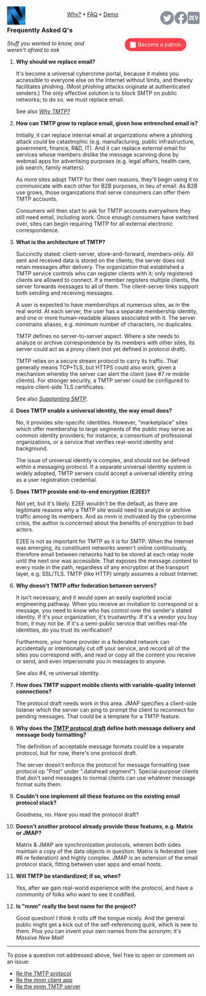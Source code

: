 <p style="text-align:center">
   <a href="/"><img align="left" style="margin-top:-12px" src="logo-48-bleed-bright.png"></a>
   <a href="https://dev.to/mnmnotmail"      ><img height="36" align="right" src="icon-dev-gray.svg"></a>
   <a href="https://facebook.com/mnmnotmail"><img height="36" align="right" src="icon-fb-gray-58.png"></a>
   <a href="https://twitter.com/mnmnotmail" ><img height="36" align="right" src="icon-tw-gray.svg"></a>
   <a href="/rationale.html">Why?</a> &bull;
   <a href="/faq.html">FAQ</a> &bull;
   <a href="/demo.html">Demo</a>
</p>

<div style="margin:3.1em 2px 1.5em 22px; width:300px; max-width:45%; float:right; clear:both; text-align:center;">
   <a href="https://www.patreon.com/networkimprov" title="Support mnm on Patreon"
      style="border-radius:9999px; padding:0.6em 1em; background-color:#ff424d; color:#fff; text-decoration:none; white-space:nowrap;"
      ><img src="icon-pat-white-1080.png" height="16" style="margin-right:0.4em; vertical-align:-0.2em; height:1.1em">Become a patron</a>
</div>

### Frequently Asked Q's

_Stuff you wanted to know, and weren't afraid to ask_

1. __Why should we replace email?__

   It's become a universal cybercrime portal, 
   because it makes you accessible to everyone else on the Internet without limits, 
   and thereby facilitates phishing.
   (Most phishing attacks originate at authenticated senders.)
   The only effective solution is to block SMTP on public networks; to do so, we must replace email.

   See also [_Why TMTP?_](rationale.html)

1. __How can TMTP grow to replace email, given how entrenched email is?__

   Initially, it can replace internal email 
   at organizations where a phishing attack could be catastrophic (e.g. 
   manufacturing, public infrastructure, government, finance, R&D, IT).
   And it can replace external email for services whose members dislike 
   the message scanning done by webmail apps for advertising purposes (e.g. 
   legal affairs, health care, job search, family matters).

   As more sites adopt TMTP for their own reasons, 
   they'll begin using it to communicate with each other for B2B purposes, in lieu of email.
   As B2B use grows, those organizations that serve consumers can offer them TMTP accounts.

   Consumers will then start to ask for TMTP accounts everywhere they still need email, including work.
   Once enough consumers have switched over, 
   sites can begin requiring TMTP for all external electronic correspondence.

1. __What is the architecture of TMTP?__

   Succinctly stated: client-server, store-and-forward, members-only.
   All sent and received data is stored on the clients; the server does not retain messages after delivery.
   The organization that established a TMTP service controls who can register clients with it;
   only registered clients are allowed to connect.
   If a member registers multiple clients, the server forwards messages to all of them.
   The client-server links support both sending and receiving messages.

   A user is expected to have memberships at numerous sites, as in the real world.
   At each server, the user has a separate membership identity, and one or more human-readable aliases associated with it.
   The server constrains aliases, e.g. minimum number of characters, no duplicates.

   TMTP defines no server-to-server aspect.
   Where a site needs to analyze or archive correspondence by its members with other sites,
   its server could act as a proxy client (not yet defined in protocol draft).

   TMTP relies on a secure stream protocol to carry its traffic.
   That generally means TCP+TLS, but HTTPS could also work, 
   given a mechanism whereby the server can alert the client (see #7 re mobile clients).
   For stronger security, a TMTP server could be configured to require client-side TLS certificates.

   See also [_Supplanting SMTP_](rationale.html#supplanting-smtp).

1. __Does TMTP enable a universal identity, the way email does?__

   No, it provides site-specific identities.
   However, "marketplace" sites which offer membership to large segments of the public 
   may serve as common identity providers; for instance, 
   a consortium of professional organizations, 
   or a service that verifies real-world identity and background.

   The issue of universal identity is complex, and should not be defined within a messaging protocol.
   If a separate universal identity system is widely adopted, 
   TMTP servers could accept a universal identity string as a user registration credential.

1. __Does TMTP provide end-to-end encryption (E2EE)?__

   Not yet, but it's likely. 
   E2EE wouldn't be the default, as there are legitimate reasons 
   why a TMTP site would need to analyze or archive traffic among its members.
   And as mnm is motivated by the cybercrime crisis, 
   the author is concerned about the benefits of encryption to bad actors.

   E2EE is not as important for TMTP as it is for SMTP.
   When the Internet was emerging, its constituent networks weren't online continuously, 
   therefore email between networks had to be stored at each relay node until the next one was accessible.
   That exposes the message content to every node in the path, 
   regardless of any encryption at the transport layer, e.g. SSL/TLS.
   TMTP (like HTTP) simply assumes a robust Internet.

1. __Why doesn't TMTP offer federation between servers?__

   It isn't necessary, and it would open an easily exploited social engineering pathway.
   When you receive an invitation to correspond or a message, 
   you need to know who has control over the sender's stated identity.
   If it's your organization, it's trustworthy. 
   If it's a vendor you buy from, it may not be.
   If it's a semi-public service that verifies real-life identities, do you trust its verification?

   Furthermore, your home provider in a federated network can accidentally or intentionally cut off your service, 
   and record all of the sites you correspond with, 
   and read or copy all the content you receive or send, 
   and even impersonate you in messages to anyone.

   See also #4, re universal identity.

1. __How does TMTP support mobile clients with variable-quality Internet connections?__

   The protocol draft needs work in this area.
   JMAP specifies a client-side listener which the server can ping 
   to prompt the client to reconnect for pending messages.
   That could be a template for a TMTP feature.

1. __Why does the [TMTP protocol draft](https://github.com/networkimprov/mnm/blob/master/Protocol.md) 
define both message delivery and message body formatting?__

   The definition of acceptable message formats could be a separate protocol, 
   but for now, there's one protocol draft.

   The server doesn't enforce the protocol for message formatting 
   (see protocol op "Post" under ".datahead segment").
   Special-purpose clients that don't send messages to normal clients 
   can use whatever message format suits them.

1. __Couldn't one implement all these features on the existing email protocol stack?__

   Goodness, no. Have you read the protocol draft?

1. __Doesn't another protocol already provide these features, e.g. Matrix or JMAP?__

   Matrix & JMAP are synchronization protocols, 
   wherein both sides maintain a copy of the data objects in question.
   Matrix is federated (see #6 re federation) and highly complex.
   JMAP is an extension of the email protocol stack, fitting between user apps and email hosts.

1. __Will TMTP be standardized; if so, when?__

   Yes, after we gain real-world experience with the protocol, 
   and have a community of folks who want to see it codified.

1. __Is "mnm" really the best name for the project?__

   Good question! I think it rolls off the tongue nicely.
   And the general public might get a kick out of the self-referencing quirk, which is new to them.
   Plus you can invent your own names from the acronym; it's _Massive New Mail!_

<!--1. __How did you decide to work on this?__

   Thought you'd never ask! Read [_How I volunteered to re-architect Internet email_](volunteered.html).-->

---
To pose a question not addressed above, feel free to open or comment on an issue:

- [Re the TMTP protocol](https://github.com/networkimprov/mnm/issues)
- [Re the mnm client app](https://github.com/networkimprov/mnm-hammer/issues)
- [Re the mnm TMTP server](https://github.com/networkimprov/mnm/issues)
